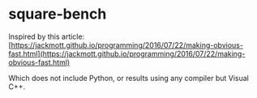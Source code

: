 # square-bench

Inspired by this article: [https://jackmott.github.io/programming/2016/07/22/making-obvious-fast.html](https://jackmott.github.io/programming/2016/07/22/making-obvious-fast.html)

Which does not include Python, or results using any compiler but Visual C++.

